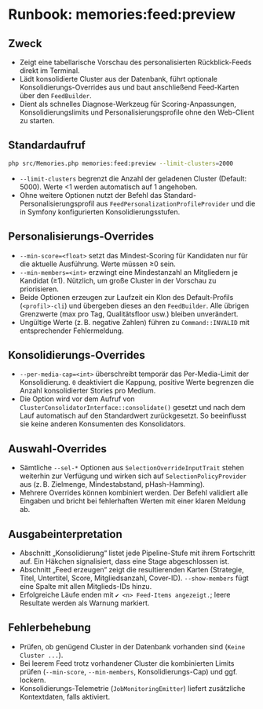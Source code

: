 # Runbook: memories:feed:preview

## Zweck
- Zeigt eine tabellarische Vorschau des personalisierten Rückblick-Feeds direkt im Terminal.
- Lädt konsolidierte Cluster aus der Datenbank, führt optionale Konsolidierungs-Overrides aus und baut anschließend Feed-Karten über den `FeedBuilder`.
- Dient als schnelles Diagnose-Werkzeug für Scoring-Anpassungen, Konsolidierungslimits und Personalisierungsprofile ohne den Web-Client zu starten.

## Standardaufruf
```bash
php src/Memories.php memories:feed:preview --limit-clusters=2000
```
- `--limit-clusters` begrenzt die Anzahl der geladenen Cluster (Default: 5000). Werte <1 werden automatisch auf 1 angehoben.
- Ohne weitere Optionen nutzt der Befehl das Standard-Personalisierungsprofil aus `FeedPersonalizationProfileProvider` und die in Symfony konfigurierten Konsolidierungsstufen.

## Personalisierungs-Overrides
- `--min-score=<float>` setzt das Mindest-Scoring für Kandidaten nur für die aktuelle Ausführung. Werte müssen ≥0 sein.
- `--min-members=<int>` erzwingt eine Mindestanzahl an Mitgliedern je Kandidat (≥1). Nützlich, um große Cluster in der Vorschau zu priorisieren.
- Beide Optionen erzeugen zur Laufzeit ein Klon des Default-Profils (`<profil>-cli`) und übergeben dieses an den `FeedBuilder`. Alle übrigen Grenzwerte (max pro Tag, Qualitätsfloor usw.) bleiben unverändert.
- Ungültige Werte (z. B. negative Zahlen) führen zu `Command::INVALID` mit entsprechender Fehlermeldung.

## Konsolidierungs-Overrides
- `--per-media-cap=<int>` überschreibt temporär das Per-Media-Limit der Konsolidierung. `0` deaktiviert die Kappung, positive Werte begrenzen die Anzahl konsolidierter Stories pro Medium.
- Die Option wird vor dem Aufruf von `ClusterConsolidatorInterface::consolidate()` gesetzt und nach dem Lauf automatisch auf den Standardwert zurückgesetzt. So beeinflusst sie keine anderen Konsumenten des Konsolidators.

## Auswahl-Overrides
- Sämtliche `--sel-*` Optionen aus `SelectionOverrideInputTrait` stehen weiterhin zur Verfügung und wirken sich auf `SelectionPolicyProvider` aus (z. B. Zielmenge, Mindestabstand, pHash-Hamming).
- Mehrere Overrides können kombiniert werden. Der Befehl validiert alle Eingaben und bricht bei fehlerhaften Werten mit einer klaren Meldung ab.

## Ausgabeinterpretation
- Abschnitt „Konsolidierung“ listet jede Pipeline-Stufe mit ihrem Fortschritt auf. Ein Häkchen signalisiert, dass eine Stage abgeschlossen ist.
- Abschnitt „Feed erzeugen“ zeigt die resultierenden Karten (Strategie, Titel, Untertitel, Score, Mitgliedsanzahl, Cover-ID). `--show-members` fügt eine Spalte mit allen Mitglieds-IDs hinzu.
- Erfolgreiche Läufe enden mit `✔ <n> Feed-Items angezeigt.`; leere Resultate werden als Warnung markiert.

## Fehlerbehebung
- Prüfen, ob genügend Cluster in der Datenbank vorhanden sind (`Keine Cluster ...`).
- Bei leerem Feed trotz vorhandener Cluster die kombinierten Limits prüfen (`--min-score`, `--min-members`, Konsolidierungs-Cap) und ggf. lockern.
- Konsolidierungs-Telemetrie (`JobMonitoringEmitter`) liefert zusätzliche Kontextdaten, falls aktiviert.
